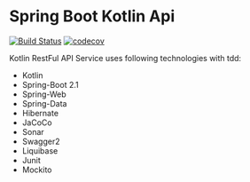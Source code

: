 # Spring Boot Kotlin Api
[![Build Status](https://api.travis-ci.org/enesacikoglu/SpringBootKotlinApi.svg?branch=master)](https://travis-ci.org/enesacikoglu/SpringBootKotlinApi)
[![codecov](https://codecov.io/gh/enesacikoglu/SpringBootKotlinApi/branch/master/graph/badge.svg)](https://codecov.io/gh/enesacikoglu/SpringBootKotlinApi)

Kotlin RestFul API Service uses following technologies with tdd:
* Kotlin
* Spring-Boot 2.1
* Spring-Web
* Spring-Data
* Hibernate
* JaCoCo
* Sonar
* Swagger2 
* Liquibase
* Junit
* Mockito